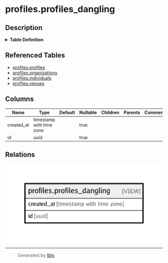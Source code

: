 # profiles.profiles_dangling

## Description

<details>
<summary><strong>Table Definition</strong></summary>

```sql
CREATE VIEW profiles_dangling AS (
 SELECT p.id,
    p.created_at
   FROM profiles.profiles p
  WHERE ((NOT (EXISTS ( SELECT 1
           FROM profiles.organizations po
          WHERE (p.id = po.id)))) AND (NOT (EXISTS ( SELECT 1
           FROM profiles.individuals pi
          WHERE (p.id = pi.id)))) AND (NOT (EXISTS ( SELECT 1
           FROM profiles.venues pv
          WHERE (p.id = pv.id)))))
)
```

</details>

## Referenced Tables

- [profiles.profiles](profiles.profiles.md)
- [profiles.organizations](profiles.organizations.md)
- [profiles.individuals](profiles.individuals.md)
- [profiles.venues](profiles.venues.md)

## Columns

| Name | Type | Default | Nullable | Children | Parents | Comment |
| ---- | ---- | ------- | -------- | -------- | ------- | ------- |
| created_at | timestamp with time zone |  | true |  |  |  |
| id | uuid |  | true |  |  |  |

## Relations

![er](profiles.profiles_dangling.png)

---

> Generated by [tbls](https://github.com/k1LoW/tbls)
